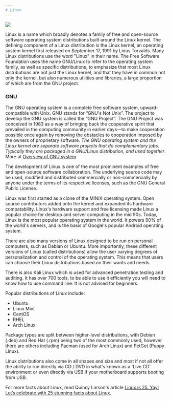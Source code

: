 ```yaml
---
# Linux
---
```


<img src="https://upload.wikimedia.org/wikipedia/commons/3/35/Tux.svg">

Linux is a name which broadly denotes a family of free and open-source software operating system distributions built around the Linux
kernel. The defining component of a Linux distribution is the Linux kernel, an operating system kernel first released on September 17,
1991 by Linus Torvalds. Many Linux distributions use the word "Linux" in their name. The Free Software Foundation uses the name
GNU/Linux to refer to the operating system family, as well as specific distributions, to emphasize that most Linux distributions are not
just the Linux kernel, and that they have in common not only the kernel, but also numerous utilities and libraries, a large proportion
of which are from the GNU project. 

### GNU
The GNU operating system is a complete free software system, upward-compatible with Unix. GNU stands for “GNU's Not Unix”.
The project to develop the GNU system is called the “GNU Project”. The GNU Project was conceived in 1983 as a way of bringing back the cooperative spirit that prevailed in the computing community in earlier days—to make cooperation possible once again by removing the obstacles to cooperation imposed by the owners of proprietary software. *The GNU operating system and the Linux kernel are separate software projects that do complementary jobs. Typically they are packaged in a GNU/Linux distribution, and used together*. More at [Overview of GNU system](https://www.gnu.org/gnu/gnu-linux-faq.en.html#why)

The development of Linux is one of the most prominent examples of free and open-source software collaboration. The underlying source
code may be used, modified and distributed commercially or non-commercially by anyone under the terms of its respective licenses, such
as the GNU General Public License.

Linux was first started as a clone of the MINIX operating system. Open source contributors added onto the kernel and expanded its
hardware compatability. Linux's hardware supoort and free licensing made Linux a popular choice for desktop and server computing in the
mid 90s. Today, Linux is the most popular operating system in the world. It powers 90% of the world's servers, and is the basis of
Google's popular Android operating system.

There are also many versions of Linux designed to be run on personal computers, such as Debian or Ubuntu. More importantly, these
different versions of Linux (called distributions) allow the user varying degrees of personalization and control of the operating
system. This means that users can choose their Linux distributions based on their wants and needs.  

There is also Kali Linux which is used for advanced penetration testing and auditing. It has over 700 tools, to be able to use it
efficiently you will need to know how to use command line. It is not advised for beginners.

Popular distributions of Linux include:

* Ubuntu
* Linux Mint
* CentOS
* RHEL
* Arch Linux

Package types are split between higher-level distributions, with Debian (.deb) and Red Hat (.rpm) being two of the most commonly used,
however there are others including Pacman (used for Arch Linux) and PetGet (Puppy Linux).

Linux distributions also come in all shapes and size and most if not all offer the ability to run directly via CD / DVD in what's known
as a 'Live CD' environment or even directly via USB if your motherboard supports booting from USB.

For more facts about Linux, read Quincy Larson's article [Linux is 25. Yay! Let’s celebrate with 25 stunning facts about Linux](https://medium.freecodecamp.org/linux-is-25-yay-lets-celebrate-with-25-rad-facts-about-linux-c8d8ac30076d).


